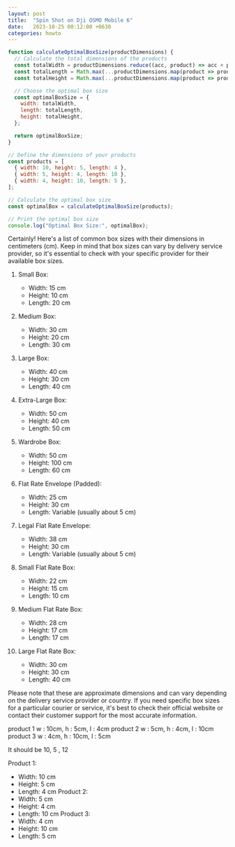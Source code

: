 ```yaml
---
layout: post
title:  "Spin Shot on Dji OSMO Mobile 6"
date:   2023-10-25 00:12:00 +0630
categories: howto
---
```


```js
function calculateOptimalBoxSize(productDimensions) {
  // Calculate the total dimensions of the products
  const totalWidth = productDimensions.reduce((acc, product) => acc + product.width, 0);
  const totalLength = Math.max(...productDimensions.map(product => product.length));
  const totalHeight = Math.max(...productDimensions.map(product => product.height));

  // Choose the optimal box size
  const optimalBoxSize = {
    width: totalWidth,
    length: totalLength,
    height: totalHeight,
  };

  return optimalBoxSize;
}

// Define the dimensions of your products
const products = [
  { width: 10, height: 5, length: 4 },
  { width: 5, height: 4, length: 10 },
  { width: 4, height: 10, length: 5 },
];

// Calculate the optimal box size
const optimalBox = calculateOptimalBoxSize(products);

// Print the optimal box size
console.log("Optimal Box Size:", optimalBox);

```



Certainly! Here's a list of common box sizes with their dimensions in centimeters (cm). Keep in mind that box sizes can vary by delivery service provider, so it's essential to check with your specific provider for their available box sizes.

1. Small Box:
   - Width: 15 cm
   - Height: 10 cm
   - Length: 20 cm

2. Medium Box:
   - Width: 30 cm
   - Height: 20 cm
   - Length: 30 cm

3. Large Box:
   - Width: 40 cm
   - Height: 30 cm
   - Length: 40 cm

4. Extra-Large Box:
   - Width: 50 cm
   - Height: 40 cm
   - Length: 50 cm

5. Wardrobe Box:
   - Width: 50 cm
   - Height: 100 cm
   - Length: 60 cm

6. Flat Rate Envelope (Padded):
   - Width: 25 cm
   - Height: 30 cm
   - Length: Variable (usually about 5 cm)

7. Legal Flat Rate Envelope:
   - Width: 38 cm
   - Height: 30 cm
   - Length: Variable (usually about 5 cm)

8. Small Flat Rate Box:
   - Width: 22 cm
   - Height: 15 cm
   - Length: 10 cm

9. Medium Flat Rate Box:
   - Width: 28 cm
   - Height: 17 cm
   - Length: 17 cm

10. Large Flat Rate Box:
    - Width: 30 cm
    - Height: 30 cm
    - Length: 40 cm

Please note that these are approximate dimensions and can vary depending on the delivery service provider or country. If you need specific box sizes for a particular courier or service, it's best to check their official website or contact their customer support for the most accurate information.

product 1  w : 10cm, h : 5cm, l : 4cm
product 2 w :  5cm, h : 4cm, l : 10cm
product 3  w : 4cm, h : 10cm, l : 5cm



It should be 10, 5 , 12


Product 1:
* Width: 10 cm
* Height: 5 cm
* Length: 4 cm
Product 2:
* Width: 5 cm
* Height: 4 cm
* Length: 10 cm
Product 3:
* Width: 4 cm
* Height: 10 cm
* Length: 5 cm





